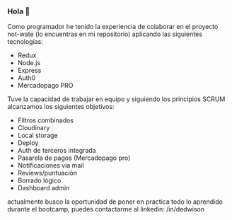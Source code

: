 ### Hola 👋
Como programador he tenido la experiencia de colaborar en el proyecto not-wate (lo encuentras en mi repositorio) aplicando las siguientes tecnologías: 
- Redux
- Node.js
- Express
- Auth0
- Mercadopago PRO

Tuve la capacidad de trabajar en equipo y siguiendo los principios SCRUM alcanzamos los siguientes objetivos:
- Filtros combinados
- Cloudinary
- Local storage
- Deploy
- Auth de terceros integrada
- Pasarela de pagos (Mercadopago pro)
- Notificaciones via mail
- Reviews/puntuación
- Borrado lógico
- Dashboard admin


actualmente busco la oportunidad de poner en practica todo lo aprendido durante el bootcamp, puedes contactarme al linkedin: /in/dedwison

<!--
**Dedwison/Dedwison** is a ✨ _special_ ✨ repository because its `README.md` (this file) appears on your GitHub profile.

Here are some ideas to get you started:

- 🔭 I’m currently working on ...
- 🌱 I’m currently learning ...
- 👯 I’m looking to collaborate on ...
- 🤔 I’m looking for help with ...
- 💬 Ask me about ...
- 📫 How to reach me: ...
- 😄 Pronouns: ...
- ⚡ Fun fact: ...
-->
